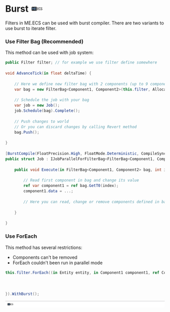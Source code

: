 # Burst [![](Logo-Tiny.png)](/../../#glossary)

Filters in ME.ECS can be used with burst compiler. There are two variants to use burst to iterate filter.

### Use Filter Bag (Recommended)

This method can be used with job system:
```csharp
public Filter filter; // for example we use filter define somewhere

void AdvanceTick(in float deltaTime) {
  
    // Here we define new filter bag with 2 components (up to 9 components)
    var bag = new FilterBag<Component1, Component2>(this.filter, Allocator.TempJob);
    
    // Schedule the job with your bag
    var job = new Job();
    job.Schedule(bag).Complete();
    
    // Push changes to world
    // Or you can discard changes by calling Revert method
    bag.Push();
  
}

[BurstCompile(FloatPrecision.High, FloatMode.Deterministic, CompileSynchronously = true, Debug = false)]
public struct Job : IJobParallelForFilterBag<FilterBag<Component1, Component2>> {

    public void Execute(in FilterBag<Component1, Component2> bag, int index) {
      
        // Read first component in bag and change its value
        ref var component1 = ref bag.GetT0(index);
        component1.data = ...;
        
        // Here you can read, change or remove components defined in bag
        
    }
  
}
```

### Use ForEach

This method has several restrictions: 
* Components can't be removed
* ForEach couldn't been run in parallel mode
```csharp
this.filter.ForEach((in Entity entity, in Component1 component1, ref Component2 component2) => {
    
    
    
}).WithBurst();
```

[![](Footer.png)](/../../#glossary)
